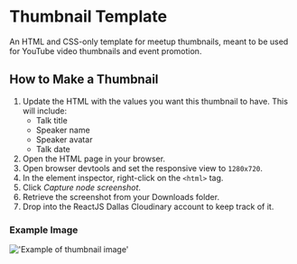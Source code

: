 # Thumbnail Template

An HTML and CSS-only template for meetup thumbnails, meant to be used for YouTube video thumbnails and event promotion.

## How to Make a Thumbnail

1. Update the HTML with the values you want this thumbnail to have. This will include:
	- Talk title
	- Speaker name
	- Speaker avatar
	- Talk date
2. Open the HTML page in your browser.
3. Open browser devtools and set the responsive view to `1280x720`.
4. In the element inspector, right-click on the `<html>` tag.
5. Click _Capture node screenshot_.
6. Retrieve the screenshot from your Downloads folder.
7. Drop into the ReactJS Dallas Cloudinary account to keep track of it.

### Example Image

!['Example of thumbnail image'](https://res.cloudinary.com/reactjs-dallas/image/upload/v1634259055/talk_thumbnail_preview_ssi2y1.png 'Example of thumbnail image')
